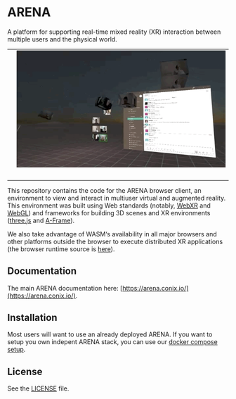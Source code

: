 # ARENA
A platform for supporting real-time mixed reality (XR) interaction between multiple users and the physical world. 

<table>
  <tr>
    <td><img alt="" src="images/a1.gif"></td><td><img alt="" src="images/a2.gif"></td>
  </tr><tr>
    <td><img alt="" src="images/a3.gif"></td><td><img alt="" src="images/a4.gif"></td>
  </tr>
</table>

This repository contains the code for the ARENA browser client, an environment to view and interact in multiuser virtual and augmented reality. This environment was built using Web standards (notably, [WebXR](https://www.w3.org/TR/webxr/) and [WebGL](https://www.khronos.org/webgl/)) and frameworks for building 3D scenes and XR environments ([three.js](https://threejs.org/) and [A-Frame](https://aframe.io/)).

We also take advantage of WASM‘s availability in all major browsers and other platforms outside the browser to execute distributed XR applications (the browser runtime source is [here](https://github.com/conix-center/arena-runtime-browser)).

## Documentation
The main ARENA documentation here: [https://arena.conix.io/](https://arena.conix.io/).

## Installation

Most users will want to use an already deployed ARENA. If you want to setup you own indepent ARENA stack, you can use our [docker compose setup](https://github.com/conix-center/arena-services-docker).

## License

See the [LICENSE](LICENSE) file.
